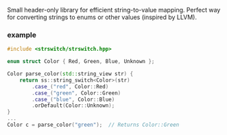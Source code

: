 Small header-only library for efficient string-to-value mapping. Perfect way for converting strings to enums or other values (inspired by LLVM).

### example

```cpp
#include <strswitch/strswitch.hpp>

enum struct Color { Red, Green, Blue, Unknown };

Color parse_color(std::string_view str) {
    return ss::string_switch<Color>(str)
        .case_("red", Color::Red)
        .case_("green", Color::Green)
        .case_("blue", Color::Blue)
        .orDefault(Color::Unknown);
}
...
Color c = parse_color("green");  // Returns Color::Green
